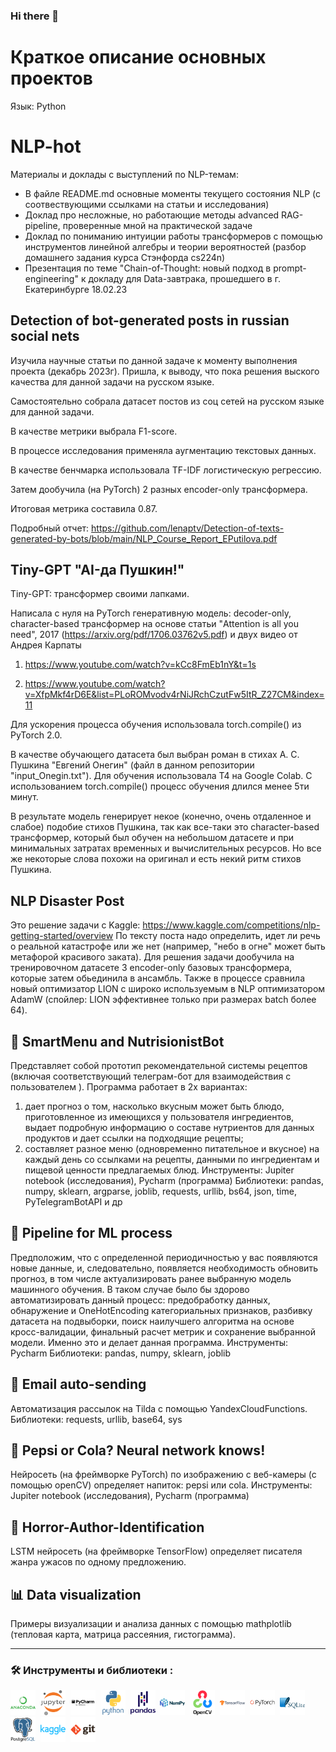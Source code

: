 ### Hi there 👋

<!--
**lenaptv/lenaptv** is a ✨ _special_ ✨ repository because its `README.md` (this file) appears on your GitHub profile.

Here are some ideas to get you started:

- 🔭 I’m currently working on ...
- 🌱 I’m currently learning ...
- 👯 I’m looking to collaborate on ...
- 🤔 I’m looking for help with ...
- 💬 Ask me about ...
- 📫 How to reach me: ...
- 😄 Pronouns: ...
- ⚡ Fun fact: ...
-->
# Краткое описание основных проектов
Язык: Python

# NLP-hot
Материалы и доклады с выступлений по NLP-темам:

- В файле README.md основные моменты текущего состояния NLP (с соотвествующими ссылками на статьи и исследования)
- Доклад про несложные, но работающие методы advanced RAG-pipeline, проверенные мной на практической задаче
- Доклад по пониманию интуиции работы трансформеров с помощью инструментов линейной алгебры и теории вероятностей (разбор домашнего задания курса Стэнфорда cs224n)
- Презентация по теме "Chain-of-Thought: новый подход в prompt-engineering" к докладу для Data-завтрака, прошедшего в г. Екатеринбурге 18.02.23

## Detection of bot-generated posts in russian social nets

Изучила научные статьи по данной задаче к моменту выполнения проекта (декабрь 2023г). Пришла, к выводу, что пока решения выского качества для данной задачи на русском языке.

Самостоятельно собрала датасет постов из соц сетей на русском языке для данной задачи.

В качестве метрики выбрала F1-score.

В процессе исследования применяла аугментацию текстовых данных.

В качестве бенчмарка использовала TF-IDF логистическую регрессию.

Затем дообучила (на PyTorch) 2 разных encoder-only трансформера.

Итоговая метрика составила 0.87.

Подробный отчет: https://github.com/lenaptv/Detection-of-texts-generated-by-bots/blob/main/NLP_Course_Report_EPutilova.pdf

## Tiny-GPT "AI-да Пушкин!"
Tiny-GPT: трансформер своими лапками. 

Написала  с нуля на PyTorch генеративную модель: decoder-only, character-based трансформер на основе статьи "Attention is all you need", 2017
(https://arxiv.org/pdf/1706.03762v5.pdf)
и двух видео от Андрея Карпаты
1) https://www.youtube.com/watch?v=kCc8FmEb1nY&t=1s

2) https://www.youtube.com/watch?v=XfpMkf4rD6E&list=PLoROMvodv4rNiJRchCzutFw5ItR_Z27CM&index=11

Для ускорения процесса обучения использовала torch.compile() из PyTorch 2.0.

В качестве обучающего датасета был выбран роман в стихах А. С. Пушкина "Евгений Онегин" (файл в данном репозитории "input_Onegin.txt").
Для обучения использовала Т4 на Google Colab. С использованием torch.compile() процесс обучения длился менее 5ти минут.

В результате модель генерирует некое (конечно, очень отдаленное и слабое) подобие стихов Пушкина, так как все-таки это character-based трансформер, который был обучен на небольшом датасете и при минимальных затратах временных и вычислительных ресурсов.
Но все же некоторые слова похожи на оригинал и есть некий ритм стихов Пушкина.

## NLP Disaster Post

Это решение задачи с Kaggle: https://www.kaggle.com/competitions/nlp-getting-started/overview
По тексту поста надо определить, идет ли речь о реальной катастрофе или же нет (например, "небо в огне" может быть метафорой красивого заката).
Для решения задачи дообучила на тренировочном датасете 3 encoder-only базовых трансформера, которые затем обьединила в ансамбль. 
Также в процессе сравнила новый оптимизатор LION с широко используемым в NLP оптимизатором AdamW (спойлер: LION эффективнее только при размерах batch более 64).

## :fork_and_knife: SmartMenu and NutrisionistBot 
Представляет собой прототип рекомендательной системы рецептов
(включая соответствующий телеграм-бот для взаимодействия с
пользователем ). Программа работает в 2х вариантах:
1) дает прогноз о том, насколько вкусным может быть блюдо, приготовленное из имеющихся у пользователя ингредиентов, выдает
подробную информацию о составе нутриентов для данных продуктов и
дает ссылки на подходящие рецепты;
2) составляет разное меню (одновременно питательное и вкусное) на
каждый день со ссылками на рецепты, данными по ингредиентам и
пищевой ценности предлагаемых блюд. Инструменты: Jupiter notebook (исследования), Pycharm (программа)
Библиотеки: pandas, numpy, sklearn, argparse, joblib, requests, urllib, bs64,
json, time, PyTelegramBotAPI и др

## 🚀 Pipeline for ML process 
Предположим, что с определенной периодичностью у вас появляются
новые данные, и, следовательно, появляется необходимость обновить
прогноз, в том числе актуализировать ранее выбранную модель
машинного обучения. В таком случае было бы здорово автоматизировать данный процесс:
предобработку данных, обнаружение и OneHotEncoding категориальных
признаков, разбивку датасета на подвыборки, поиск наилучшего
алгоритма на основе кросс-валидации, финальный расчет метрик и
сохранение выбранной модели. Именно это и делает данная программа. Инструменты: Pycharm
Библиотеки: pandas, numpy, sklearn, joblib

## :e-mail: Email auto-sending 
Автоматизация рассылок на Tilda с помощью YandexCloudFunctions. Библиотеки: requests, urllib, base64, sys

## :movie_camera: Pepsi or Cola? Neural network knows!
Нейросеть (на фреймворке PyTorch) по изображению с веб-камеры (с
помощью openCV) определяет напиток: pepsi или cola. Инструменты: Jupiter notebook (исследования), Pycharm (программа)

## :ghost: Horror-Author-Identification 
LSTM нейросеть (на фреймворке TensorFlow) определяет писателя жанра ужасов по одному предложению.

## :bar_chart: Data visualization
Примеры визуализации и анализа данных с помощью mathplotlib
(тепловая карта, матрица рассеяния, гистограмма).

---

### :hammer_and_wrench: Инструменты и библиотеки :
<div>
  <img src="https://github.com/devicons/devicon/blob/master/icons/anaconda/anaconda-original-wordmark.svg" title="Anaconda" alt="Anaconda" width="40" height="40"/>&nbsp;
  <img src="https://github.com/devicons/devicon/blob/master/icons/jupyter/jupyter-original-wordmark.svg" title="Jupyter" alt="Jupyter" width="40" height="40"/>&nbsp;
  <img src="https://github.com/devicons/devicon/blob/master/icons/pycharm/pycharm-original-wordmark.svg" title="pycharm" alt="pycharm" width="40" height="40"/>&nbsp;
  <img src="https://github.com/devicons/devicon/blob/master/icons/python/python-original-wordmark.svg" title="python" alt="python" width="40" height="40"/>&nbsp;   
  <img src="https://github.com/devicons/devicon/blob/master/icons/pandas/pandas-original-wordmark.svg" title="Pandas" alt="Pandas" width="40" height="40"/>&nbsp;
  <img src="https://github.com/devicons/devicon/blob/master/icons/numpy/numpy-original-wordmark.svg" title="Numpy" alt="Numpy" width="40" height="40"/>&nbsp;
  <img src="https://github.com/devicons/devicon/blob/master/icons/opencv/opencv-original-wordmark.svg" title="OpenCV" alt="OpenCV" width="40" height="40"/>&nbsp;
 <img src="https://github.com/devicons/devicon/blob/master/icons/tensorflow/tensorflow-original-wordmark.svg" title="tensorflow" alt="tensorflow" width="40" height="40"/>&nbsp; 
 <img src="https://github.com/devicons/devicon/blob/master/icons/pytorch/pytorch-original-wordmark.svg" title="pytorch" alt="pytorch" width="40" height="40"/>&nbsp;
  <img src="https://github.com/devicons/devicon/blob/master/icons/sqlite/sqlite-original-wordmark.svg" title="sqlite" alt="sqlite" width="40" height="40"/>&nbsp;
  <img src="https://github.com/devicons/devicon/blob/master/icons/postgresql/postgresql-original-wordmark.svg" title="postgresql" alt="postgresql" width="40" height="40"/>&nbsp;
  <img src="https://github.com/devicons/devicon/blob/master/icons/kaggle/kaggle-original-wordmark.svg" title="Kaggle" alt="Kaggle" width="40" height="40"/>&nbsp;
  <img src="https://github.com/devicons/devicon/blob/master/icons/git/git-original-wordmark.svg" title="Git" alt="Git" width="40" height="40"/>
</div>
